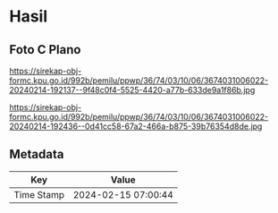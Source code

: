# Hasil

## Foto C Plano

https://sirekap-obj-formc.kpu.go.id/992b/pemilu/ppwp/36/74/03/10/06/3674031006022-20240214-192137--9f48c0f4-5525-4420-a77b-633de9a1f86b.jpg

https://sirekap-obj-formc.kpu.go.id/992b/pemilu/ppwp/36/74/03/10/06/3674031006022-20240214-192436--0d41cc58-67a2-466a-b875-39b76354d8de.jpg


## Metadata

| Key        | Value               |
| ---------- | ------------------- |
| Time Stamp | 2024-02-15 07:00:44 |



